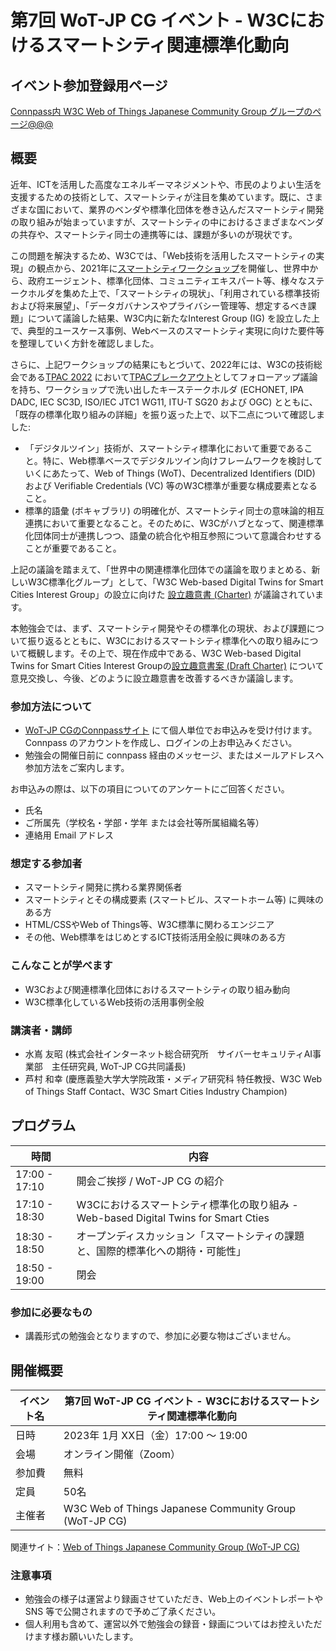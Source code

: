 # 第7回 WoT-JP CG イベント - W3Cにおけるスマートシティ関連標準化動向

## イベント参加登録用ページ

[Connpass内 W3C Web of Things Japanese Community Group グループのページ@@@](https://wot-jp-cg.connpass.com/event/@@@/) 

## 概要

近年、ICTを活用した高度なエネルギーマネジメントや、市民のよりよい生活を支援するための技術として、スマートシティが注目を集めています。既に、さまざまな国において、業界のベンダや標準化団体を巻き込んだスマートシティ開発の取り組みが始まっていますが、スマートシティの中におけるさまざまなベンダの共存や、スマートシティ同士の連携等には、課題が多いのが現状です。

この問題を解決するため、W3Cでは、「Web技術を活用したスマートシティの実現」の観点から、2021年に[スマートシティワークショップ](https://www.w3.org/2021/06/smartcities-workshop/report.html)を開催し、世界中から、政府エージェント、標準化団体、コミュニティエキスパート等、様々なステークホルダを集めた上で、「スマートシティの現状」、「利用されている標準技術および将来展望」、「データガバナンスやプライバシー管理等、想定するべき課題」について議論した結果、W3C内に新たなInterest Group (IG) を設立した上で、典型的ユースケース事例、Webベースのスマートシティ実現に向けた要件等を整理していく方針を確認しました。

さらに、上記ワークショップの結果にもとづいて、2022年には、W3Cの技術総会である[TPAC 2022](https://www.w3.org/2022/09/TPAC/) において[TPACブレークアウト](https://www.w3.org/2022/09/14-smartcities-minutes.html)としてフォローアップ議論を持ち、ワークショップで洗い出したキーステークホルダ (ECHONET, IPA DADC, IEC SC3D, ISO/IEC JTC1 WG11, ITU-T SG20 および OGC) とともに、「既存の標準化取り組みの詳細」を振り返った上で、以下二点について確認しました:
* 「デジタルツイン」技術が、スマートシティ標準化において重要であること。特に、Web標準ベースでデジタルツイン向けフレームワークを検討していくにあたって、Web of Things (WoT)、Decentralized Identifiers (DID) および Verifiable Credentials (VC) 等のW3C標準が重要な構成要素となること。
* 標準的語彙 (ボキャブラリ) の明確化が、スマートシティ同士の意味論的相互連携において重要となること。そのために、W3Cがハブとなって、関連標準化団体同士が連携しつつ、語彙の統合化や相互参照について意識合わせすることが重要であること。

上記の議論を踏まえて、「世界中の関連標準化団体での議論を取りまとめる、新しいW3C標準化グループ」として、「W3C Web-based Digital Twins for Smart Cities Interest Group」の設立に向けた [設立趣意書 (Charter)](https://w3c.github.io/smartcities-workshop/draft-charter/index.html) が議論されています。

本勉強会では、まず、スマートシティ開発やその標準化の現状、および課題について振り返るとともに、W3Cにおけるスマートシティ標準化への取り組みについて概観します。その上で、現在作成中である、W3C Web-based Digital Twins for Smart Cities Interest Groupの[設立趣意書案 (Draft Charter)](https://w3c.github.io/smartcities-workshop/draft-charter/index.html) について意見交換し、今後、どのように設立趣意書を改善するべきか議論します。

### 参加方法について
- [WoT-JP CGのConnpassサイト](https://wot-jp-cg.connpass.com/event/244139/) にて個人単位でお申込みを受け付けます。Connpass のアカウントを作成し、ログインの上お申込みください。
- 勉強会の開催日前に connpass 経由のメッセージ、またはメールアドレスへ参加方法をご案内します。

お申込みの際は、以下の項目についてのアンケートにご回答ください。
- 氏名
- ご所属先（学校名・学部・学年 または会社等所属組織名等）
- 連絡用 Email アドレス

### 想定する参加者
* スマートシティ開発に携わる業界関係者
* スマートシティとその構成要素 (スマートビル、スマートホーム等) に興味のある方
* HTML/CSSやWeb of Things等、W3C標準に関わるエンジニア
* その他、Web標準をはじめとするICT技術活用全般に興味のある方

### こんなことが学べます
* W3Cおよび関連標準化団体におけるスマートシティの取り組み動向
* W3C標準化しているWeb技術の活用事例全般

### 講演者・講師
* 水嶌 友昭 (株式会社インターネット総合研究所　サイバーセキュリティAI事業部　主任研究員, WoT-JP CG共同議長)
* 芦村 和幸 (慶應義塾大学大学院政策・メディア研究科 特任教授、W3C Web of Things Staff Contact、W3C Smart Cities Industry Champion)


## プログラム
| 時間    | 内容                                                                                 |
| ------- | ------------------------------------------------------------------------------------ |
| 17:00 - 17:10 | 開会ご挨拶 / WoT-JP CG の紹介                                                        |
| 17:10 - 18:30 | W3Cにおけるスマートシティ標準化の取り組み - Web-based Digital Twins for Smart Cties
| 18:30 - 18:50 | オープンディスカッション「スマートシティの課題と、国際的標準化への期待・可能性」|
| 18:50 - 19:00 | 閉会                                                                                 |

### 参加に必要なもの
- 講義形式の勉強会となりますので、参加に必要な物はございません。

## 開催概要
| イベント名 | 第7回 WoT-JP CG イベント - W3Cにおけるスマートシティ関連標準化動向 |
| ---------- | ------------------------------------------------------------ |
| 日時       | 2023年 1月 XX日（金）17:00 ～ 19:00                          |
| 会場       | オンライン開催（Zoom）                                       |
| 参加費     | 無料                                                         |
| 定員       | 50名                                                         |
| 主催者     | W3C Web of Things Japanese Community Group (WoT-JP CG)       |

関連サイト：[Web of Things Japanese Community Group (WoT-JP CG)](https://wot-jp-cg.netlify.app/#/)

### 注意事項
- 勉強会の様子は運営より録画させていただき、Web上のイベントレポートや SNS 等で公開されますので予めご了承ください。
- 個人利用も含めて、運営以外で勉強会の録音・録画についてはお控えいただけます様お願いいたします。
